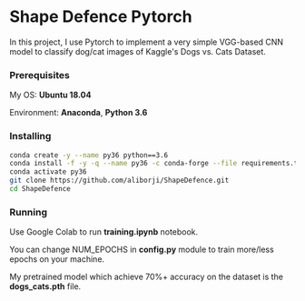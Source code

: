 # Shape Defence Pytorch

In this project, I use Pytorch to implement a very simple VGG-based CNN model to classify dog/cat images of Kaggle's Dogs vs. Cats Dataset.

### Prerequisites

My OS: **Ubuntu 18.04**

Environment: **Anaconda**, **Python 3.6**

### Installing

```bash
conda create -y --name py36 python==3.6
conda install -f -y -q --name py36 -c conda-forge --file requirements.txt
conda activate py36
git clone https://github.com/aliborji/ShapeDefence.git
cd ShapeDefence
```

### Running

Use Google Colab to run **training.ipynb** notebook.

You can change NUM_EPOCHS in **config.py** module to train more/less epochs on your machine.

My pretrained model which achieve 70%+ accuracy on the dataset is the **dogs_cats.pth** file.
